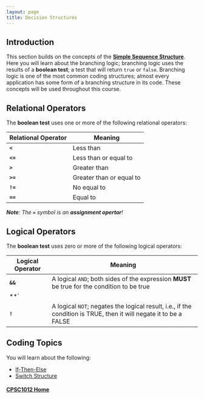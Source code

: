 ```yaml
---
layout: page
title: Decision Structures
---
```


## Introduction
This section builds on the concepts of the **[Simple Sequence Structure](../02-sequence/02-sequence.md)**. Here you will learn about the branching logic; branching logic uses the results of a **boolean test**; a test that will return `true` or `false`. Branching logic is one of the most common coding structures; almost every application has some form of a branching structure in its code. These concepts will be used throughout this course.

## Relational Operators
The **boolean test** uses one or more of the following relational operators:

Relational Operator | Meaning
--------------------|--------
**`<`** | Less than
**`<=`** | Less than or equal to
**`>`** | Greater than
**`>=`** | Greater than or equal to
**`!=`** | No equal to
**`==`** | Equal to

_**Note**: The **`=`** symbol is an **assignment opertor**!_

## Logical Operators
The **boolean test** uses zero or more of the following logical operators:

Logical Operator | Meaning
-----------------|--------
**`&&`** | A logical `AND`; both sides of the expression **MUST** be true for the condition to be true
**`||`** | A logical `OR`; if either side of the expression is true, the condition is true
**`!`** | A logical `NOT`; negates the logical result, i.e., if the condition is TRUE, then it will negate it to be a FALSE

## Coding Topics
You will learn about the following:
* [If-Then-Else](if-then-else.md)
* [Switch Structure](switch.md)

#### [CPSC1012 Home](../)